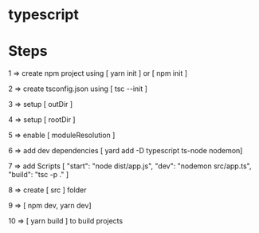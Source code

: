 # typescript

# Steps

1 => create npm project using [ yarn init ] or [ npm init ]


2 => create tsconfig.json using [ tsc --init ]


3 => setup [ outDir ]


4 => setup [ rootDir ]


5 => enable [ moduleResolution ]


6 => add dev dependencies [ yard add -D typescript ts-node nodemon]


7 => add Scripts [
    "start": "node dist/app.js",
    "dev": "nodemon src/app.ts",
    "build": "tsc -p ."
]


8 => create [ src ] folder


9 => [ npm dev, yarn dev]


10 => [ yarn build ] to build projects
